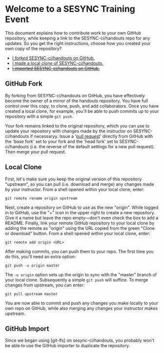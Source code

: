 # Welcome to a SESYNC Training Event

This document explains how to contribute work to your own GitHub repository, while keeping a link to the SESYNC-ci/handouts repo for any updates. So you get the right instructions, choose how you created your own copy of the repository?

- [I *forked* SESYNC-ci/handouts on GitHub.](#github-fork)
- [I made a local clone of SESYNC-ci/handouts.](#local-clone)
- [~~I *imported* SESYNC-ci/handouts on GitHub.~~](#github-import)

## GitHub Fork

By forking from SESYNC-ci/handouts on GitHub, you have effectively become the owner of a mirror of the handouts repository. You have full control over this copy, to clone, push, and add collaborators. Once you have created a local clone, for example, you'll be able to push commits up to your repository with a simple `git push`.

Your fork remains linked to the original repository, which you can use to update your repository with changes made by the instructor on SESYNC-ci/handouts if necessaryy. Issue a '[pull request](https://help.github.com/articles/about-pull-requests/)' directly from GitHub with the 'base fork' set to your fork and the 'head fork' set to SESYNC-ci/handouts (i.e. the reverse of the default settings for a new pull request). Then merge your pull request.

## Local Clone

First, let's make sure you keep the original version of this repository "upstream", so you can pull (i.e. download and merge) any changes made by your instructor. From a shell opened within your local clone, enter:

    git remote rename origin upstream

Next, create a repository on GitHub to use as the new "origin". While logged in to GitHub, use the "+" icon in the upper right to create a new repository. Give it a name but leave the repo empty&mdash;don't even check the box to add a README. Finally, link your remote GitHub repository to your local clone by adding the remote as "origin" using the URL copied from the green "Clone or download" button. From a shell opened within your local clone, enter:

    git remote add origin <URL>
	
After making commits, you can push them to your repo. The first time you do this, you'll need an extra option:

    git push -u origin master
    
The `-u origin` option sets up the origin to sync with the "master" branch of your local clone. Subsequently a simple `git push` will suffice. To merge changes from upstream, you can enter:

    git pull upstream master
   
You are now able to commit and push any changes you make locally to your own repo on GitHub, while also merging any changes your instructor makes upstream.

## GitHub Import

Since we began using [git-lfs] on sesync-ci/handouts, you probably won't be able to use the GitHub importer to duplicate the repository.
